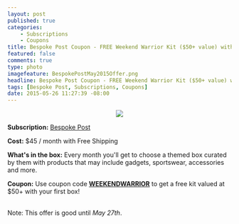 ```yaml
---
layout: post
published: true
categories: 
    - Subscriptions
    - Coupons
title: Bespoke Post Coupon - FREE Weekend Warrior Kit ($50+ value) with your subscription!
featured: false
comments: true
type: photo
imagefeature: BespokePostMay2015Offer.png
headline: Bespoke Post Coupon - FREE Weekend Warrior Kit ($50+ value) with your subscription!
tags: [Bespoke Post, Subscriptions, Coupons]
date: 2015-05-26 11:27:39 -08:00
---
```


<center><img src='/images/BespokePostMay2015Offer.png'></center>
<p><b>Subscription:</b> <a href="http://bespoke.evyy.net/c/164125/70438/1804">Bespoke Post</a></p>
<p><b>Cost:</b> $45 / month with Free Shipping</p>
<p><b>What's in the box:</b> Every month you'll get to choose a themed box curated by them with products that may include gadgets, sportswear, accessories and more.</p>
<p><b>Coupon:</b> Use coupon code <a href="http://bespoke.evyy.net/c/164125/70438/1804"><b>WEEKENDWARRIOR</b></a> to get a free kit valued at $50+ with your first box!</p>
<br>

<DT>Note: This offer is good until <i>May 27th</i>.</DT>
